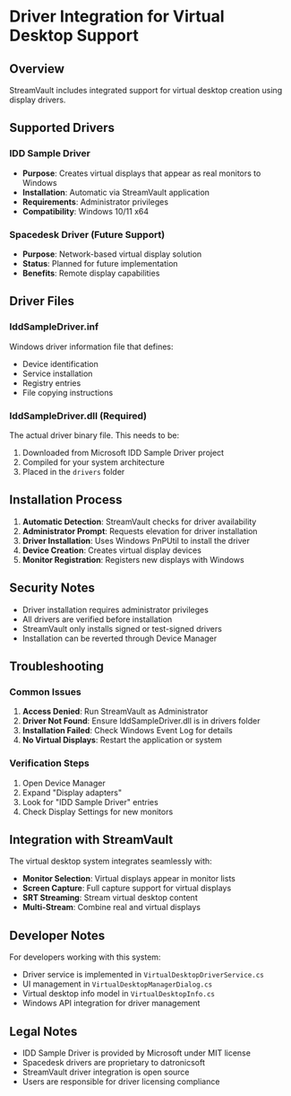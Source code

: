 # Driver Integration for Virtual Desktop Support

## Overview
StreamVault includes integrated support for virtual desktop creation using display drivers.

## Supported Drivers

### IDD Sample Driver
- **Purpose**: Creates virtual displays that appear as real monitors to Windows
- **Installation**: Automatic via StreamVault application
- **Requirements**: Administrator privileges
- **Compatibility**: Windows 10/11 x64

### Spacedesk Driver (Future Support)
- **Purpose**: Network-based virtual display solution
- **Status**: Planned for future implementation
- **Benefits**: Remote display capabilities

## Driver Files

### IddSampleDriver.inf
Windows driver information file that defines:
- Device identification
- Service installation
- Registry entries
- File copying instructions

### IddSampleDriver.dll (Required)
The actual driver binary file. This needs to be:
1. Downloaded from Microsoft IDD Sample Driver project
2. Compiled for your system architecture
3. Placed in the `drivers` folder

## Installation Process

1. **Automatic Detection**: StreamVault checks for driver availability
2. **Administrator Prompt**: Requests elevation for driver installation
3. **Driver Installation**: Uses Windows PnPUtil to install the driver
4. **Device Creation**: Creates virtual display devices
5. **Monitor Registration**: Registers new displays with Windows

## Security Notes

- Driver installation requires administrator privileges
- All drivers are verified before installation
- StreamVault only installs signed or test-signed drivers
- Installation can be reverted through Device Manager

## Troubleshooting

### Common Issues
1. **Access Denied**: Run StreamVault as Administrator
2. **Driver Not Found**: Ensure IddSampleDriver.dll is in drivers folder
3. **Installation Failed**: Check Windows Event Log for details
4. **No Virtual Displays**: Restart the application or system

### Verification Steps
1. Open Device Manager
2. Expand "Display adapters"
3. Look for "IDD Sample Driver" entries
4. Check Display Settings for new monitors

## Integration with StreamVault

The virtual desktop system integrates seamlessly with:
- **Monitor Selection**: Virtual displays appear in monitor lists
- **Screen Capture**: Full capture support for virtual displays
- **SRT Streaming**: Stream virtual desktop content
- **Multi-Stream**: Combine real and virtual displays

## Developer Notes

For developers working with this system:
- Driver service is implemented in `VirtualDesktopDriverService.cs`
- UI management in `VirtualDesktopManagerDialog.cs`
- Virtual desktop info model in `VirtualDesktopInfo.cs`
- Windows API integration for driver management

## Legal Notes

- IDD Sample Driver is provided by Microsoft under MIT license
- Spacedesk drivers are proprietary to datronicsoft
- StreamVault driver integration is open source
- Users are responsible for driver licensing compliance
